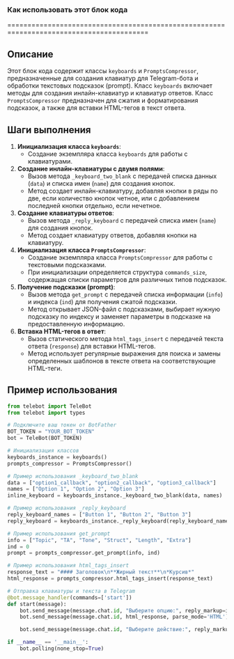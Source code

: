 ### **Как использовать этот блок кода**
=========================================================================================

Описание
-------------------------
Этот блок кода содержит классы `keyboards` и `PromptsCompressor`, предназначенные для создания клавиатур для Telegram-бота и обработки текстовых подсказок (prompt). Класс `keyboards` включает методы для создания инлайн-клавиатур и клавиатур ответов. Класс `PromptsCompressor` предназначен для сжатия и форматирования подсказок, а также для вставки HTML-тегов в текст ответа.

Шаги выполнения
-------------------------
1. **Инициализация класса `keyboards`**:
   - Создание экземпляра класса `keyboards` для работы с клавиатурами.
2. **Создание инлайн-клавиатуры с двумя полями**:
   - Вызов метода `_keyboard_two_blank` с передачей списка данных (`data`) и списка имен (`name`) для создания кнопок.
   - Метод создает инлайн-клавиатуру, добавляя кнопки в ряды по две, если количество кнопок четное, или с добавлением последней кнопки отдельно, если нечетное.
3. **Создание клавиатуры ответов**:
   - Вызов метода `_reply_keyboard` с передачей списка имен (`name`) для создания кнопок.
   - Метод создает клавиатуру ответов, добавляя кнопки на клавиатуру.
4. **Инициализация класса `PromptsCompressor`**:
   - Создание экземпляра класса `PromptsCompressor` для работы с текстовыми подсказками.
   - При инициализации определяется структура `commands_size`, содержащая списки параметров для различных типов подсказок.
5. **Получение подсказки (prompt)**:
   - Вызов метода `get_prompt` с передачей списка информации (`info`) и индекса (`ind`) для получения сжатой подсказки.
   - Метод открывает JSON-файл с подсказками, выбирает нужную подсказку по индексу и заменяет параметры в подсказке на предоставленную информацию.
6. **Вставка HTML-тегов в ответ**:
   - Вызов статического метода `html_tags_insert` с передачей текста ответа (`response`) для вставки HTML-тегов.
   - Метод использует регулярные выражения для поиска и замены определенных шаблонов в тексте ответа на соответствующие HTML-теги.

Пример использования
-------------------------

```python
from telebot import TeleBot
from telebot import types

# Подключите ваш токен от BotFather
BOT_TOKEN = "YOUR_BOT_TOKEN"
bot = TeleBot(BOT_TOKEN)

# Инициализация классов
keyboards_instance = keyboards()
prompts_compressor = PromptsCompressor()

# Пример использования _keyboard_two_blank
data = ["option1_callback", "option2_callback", "option3_callback"]
names = ["Option 1", "Option 2", "Option 3"]
inline_keyboard = keyboards_instance._keyboard_two_blank(data, names)

# Пример использования _reply_keyboard
reply_keyboard_names = ["Button 1", "Button 2", "Button 3"]
reply_keyboard = keyboards_instance._reply_keyboard(reply_keyboard_names)

# Пример использования get_prompt
info = ["Topic", "TA", "Tone", "Struct", "Length", "Extra"]
ind = 0
prompt = prompts_compressor.get_prompt(info, ind)

# Пример использования html_tags_insert
response_text = "#### Заголовок\n**Жирный текст**\n*Курсив*"
html_response = prompts_compressor.html_tags_insert(response_text)

# Отправка клавиатуры и текста в Telegram
@bot.message_handler(commands=['start'])
def start(message):
    bot.send_message(message.chat.id, "Выберите опцию:", reply_markup=inline_keyboard)
    bot.send_message(message.chat.id, html_response, parse_mode='HTML')

    bot.send_message(message.chat.id, "Выберите действие:", reply_markup=reply_keyboard)

if __name__ == '__main__':
    bot.polling(none_stop=True)
```